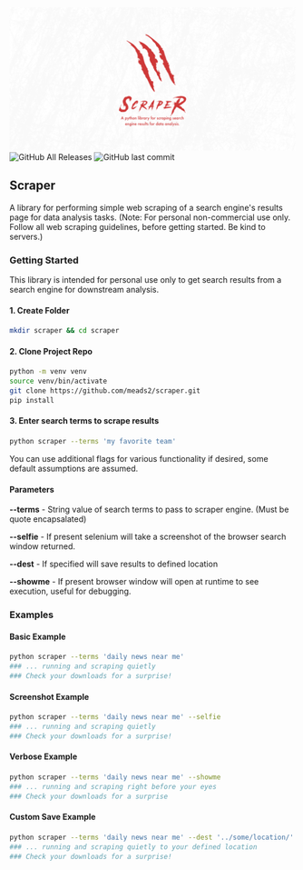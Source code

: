 ![](docs/Artboard.png)
![GitHub All Releases](https://img.shields.io/github/downloads/meads2/scraper/total)
![GitHub last commit](https://img.shields.io/github/last-commit/meads2/scraper)

## Scraper
A library for performing simple web scraping of a search engine's results page for data analysis tasks. (Note: For personal non-commercial use only. Follow all web scraping guidelines, before getting started. Be kind to servers.)

### **Getting Started**
This library is intended for personal use only to get search results from a search engine for downstream analysis. 

#### **1. Create Folder**
```bash
mkdir scraper && cd scraper
```

#### **2. Clone Project Repo**
```bash
python -m venv venv
source venv/bin/activate
git clone https://github.com/meads2/scraper.git
pip install
```

####  **3. Enter search terms to scrape results**
```bash
python scraper --terms 'my favorite team'
```

You can use additional flags for various functionality if desired, some default assumptions are assumed.

#### **Parameters**

**--terms** - String value of search terms to pass to scraper engine. (Must be quote encapsalated)

**--selfie** - If present selenium will take a screenshot of the browser search window returned.

**--dest** - If specified will save results to defined location

**--showme** - If present browser window will open at runtime to see execution, useful for debugging.

### **Examples**

#### **Basic Example**
```bash
python scraper --terms 'daily news near me'
### ... running and scraping quietly
### Check your downloads for a surprise!
```

#### **Screenshot Example**
```bash
python scraper --terms 'daily news near me' --selfie
### ... running and scraping quietly
### Check your downloads for a surprise!
```

#### **Verbose Example**
```bash
python scraper --terms 'daily news near me' --showme 
### ... running and scraping right before your eyes
### Check your downloads for a surprise
```

#### **Custom Save Example**
```bash
python scraper --terms 'daily news near me' --dest '../some/location/'
### ... running and scraping quietly to your defined location
### Check your downloads for a surprise!
```